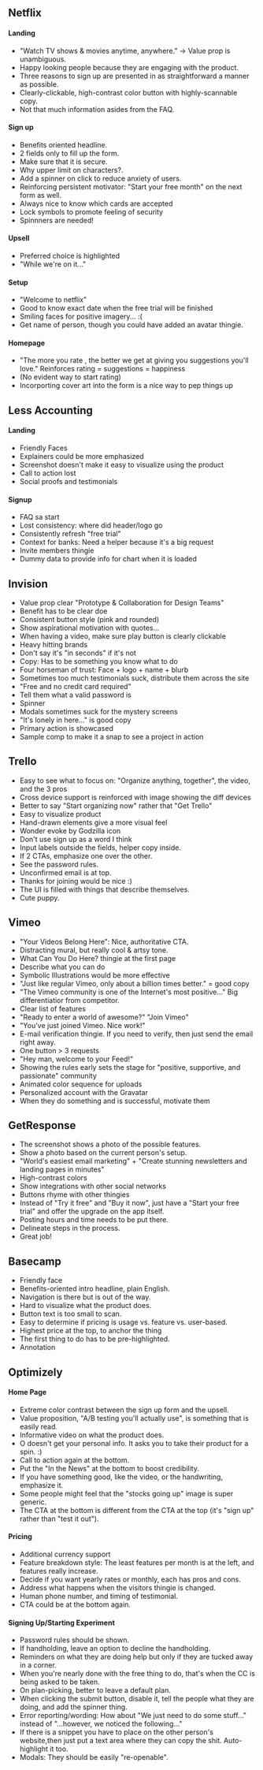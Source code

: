 ## Netflix

#### Landing
- "Watch TV shows & movies anytime, anywhere." -> Value prop is unambiguous.
- Happy looking people because they are engaging with the product.
- Three reasons to sign up are presented in as straightforward a manner as possible.
- Clearly-clickable, high-contrast color button with highly-scannable copy.
- Not that much information asides from the FAQ.

#### Sign up
- Benefits oriented headline.
- 2 fields only to fill up the form.
- Make sure that it is secure.
- Why upper limit on characters?.
- Add a spinner on click to reduce anxiety of users.
- Reinforcing persistent motivator: "Start your free month" on the next form as well.
- Always nice to know which cards are accepted
- Lock symbols to promote feeling of security
- Spinnners are needed!

#### Upsell
- Preferred choice is highlighted
- "While we're on it..."

#### Setup
- "Welcome to netflix"
- Good to know exact date when the free trial will be finished
- Smiling faces for positive imagery... :(
- Get name of person, though you could have added an avatar thingie.

#### Homepage
- "The more you rate , the better we get at giving you suggestions you'll love." Reinforces rating = suggestions = happiness
- (No evident way to start rating)
- Incorporting cover art into the form is a nice way to pep things up

## Less Accounting

#### Landing
- Friendly Faces
- Explainers could be more emphasized
- Screenshot doesn't make it easy to visualize using the product
- Call to action lost
- Social proofs and testimonials

#### Signup
- FAQ sa start
- Lost consistency: where did header/logo go
- Consistently refresh "free trial"
- Context for banks: Need a helper because it's a big request
- Invite members thingie
- Dummy data to provide info for chart when it is loaded

## Invision
- Value prop clear "Prototype & Collaboration for Design Teams"
- Benefit has to be clear doe
- Consistent button style (pink and rounded)
- Show aspirational motivation with quotes... 
- When having a video, make sure play button is clearly clickable
- Heavy hitting brands
- Don't say it's "in seconds" if it's not
- Copy: Has to be something you know what to do
- Four horseman of trust: Face + logo + name + blurb
- Sometimes too much testimonials suck, distribute them across the site
- "Free and no credit card required"
- Tell them what a valid password is
- Spinner
- Modals sometimes suck for the mystery screens
- "It's lonely in here..." is good copy
- Primary action is showcased
- Sample comp to make it a snap to see a project in action

## Trello
- Easy to see what to focus on: "Organize anything, together", the video, and the 3 pros
- Cross device support is reinforced with image showing the diff devices
- Better to say "Start organizing now" rather that "Get Trello"
- Easy to visualize product
- Hand-drawn elements give a more visual feel
- Wonder evoke by Godzilla icon
- Don't use sign up as a word I think
- Input labels outside the fields, helper copy inside.
- If 2 CTAs, emphasize one over the other.
- See the password rules.
- Unconfirmed email is at top.
- Thanks for joining would be nice :)
- The UI is filled with things that describe themselves.
- Cute puppy.

## Vimeo
- "Your Videos Belong Here": Nice, authoritative CTA.
- Distracting mural, but really cool & artsy tone.
- What Can You Do Here? thingie at the first page
- Describe what you can do
- Symbolic Illustrations would be more effective
- "Just like regular Vimeo, only about a billion times better." = good copy
- "The Vimeo community is one of the Internet's most positive..." Big differentiatior from competitor.
- Clear list of features
- "Ready to enter a world of awesome?" "Join Vimeo"
- "You've just joined Vimeo. Nice work!"
- E-mail verification thingie. If you need to verify, then just send the email right away.
- One button > 3 requests
- "Hey man, welcome to your Feed!"
- Showing the rules early sets the stage for "positive, supportive, and passionate" community
- Animated color sequence for uploads
- Personalized account with the Gravatar
- When they do something and is successful, motivate them

## GetResponse
- The screenshot shows a photo of the possible features.
- Show a photo based on the current person's setup.
- "World's easiest email marketing" + "Create stunning newsletters and landing pages in minutes"
- High-contrast colors
- Show integrations with other social networks
- Buttons rhyme with other thingies
- Instead of "Try it free" and "Buy it now", just have a "Start your free trial" and offer the upgrade on the app itself.
- Posting hours and time needs to be put there.
- Delineate steps in the process.
- Great job!

## Basecamp
- Friendly face
- Benefits-oriented intro headline, plain English.
- Navigation is there but is out of the way.
- Hard to visualize what the product does.
- Button text is too small to scan.
- Easy to determine if pricing is usage vs. feature vs. user-based.
- Highest price at the top, to anchor the thing
- The first thing to do has to be pre-highlighted.
- Annotation

## Optimizely

#### Home Page
* Extreme color contrast between the sign up form and the upsell.
* Value proposition, "A/B testing you'll actually use", is something that is easily read.
* Informative video on what the product does.
* O doesn't get your personal info. It asks you to take their product for a spin. :)
* Call to action again at the bottom.
* Put the "In the News" at the bottom to boost credibility.
* If you have something good, like the video, or the handwriting, emphasize it.
* Some people might feel that the "stocks going up" image is super generic.
* The CTA at the bottom is different from the CTA at the top (it's "sign up" rather than "test it out").	

#### Pricing
* Additional currency support
* Feature breakdown style: The least features per month is at the left, and features really increase.
* Decide if you want yearly rates or monthly, each has pros and cons.
* Address what happens when the visitors thingie is changed.
* Human phone number, and timing of testimonial.
* CTA could be at the bottom again.

#### Signing Up/Starting Experiment
* Password rules should be shown.
* If handholding, leave an option to decline the handholding.
* Reminders on what they are doing help but only if they are tucked away in a corner.
* When you're nearly done with the free thing to do, that's when the CC is being asked to be taken.
* On plan-picking, better to leave a default plan.
* When clicking the submit button, disable it, tell the people what they are doing, and add the spinner thing.
* Error reporting/wording: How about "We just need to do some stuff..." instead of "...however, we noticed the following..."
* If there is a snippet you have to place on the other person's website,then just put a text area where they can copy the shit. Auto-highlight it too.
* Modals: They should be easily "re-openable".

















